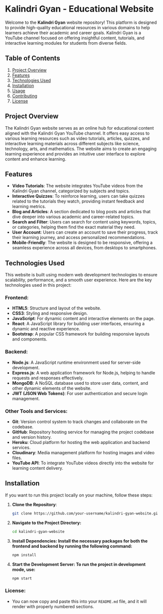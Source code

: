 # Kalindri Gyan - Educational Website

Welcome to the **Kalindri Gyan** website repository! This platform is designed to provide high-quality educational resources in various domains to help learners achieve their academic and career goals. Kalindri Gyan is a YouTube channel focused on offering insightful content, tutorials, and interactive learning modules for students from diverse fields.

## Table of Contents
1. [Project Overview](#project-overview)
2. [Features](#features)
3. [Technologies Used](#technologies-used)
4. [Installation](#installation)
5. [Usage](#usage)
6. [Contributing](#contributing)
7. [License](#license)

## Project Overview

The Kalindri Gyan website serves as an online hub for educational content aligned with the Kalindri Gyan YouTube channel. It offers easy access to various learning resources such as video tutorials, articles, quizzes, and interactive learning materials across different subjects like science, technology, arts, and mathematics. The website aims to create an engaging learning experience and provides an intuitive user interface to explore content and enhance learning.

## Features

- **Video Tutorials**: The website integrates YouTube videos from the Kalindri Gyan channel, categorized by subjects and topics.
- **Interactive Quizzes**: To reinforce learning, users can take quizzes related to the tutorials they watch, providing instant feedback and learning metrics.
- **Blog and Articles**: A section dedicated to blog posts and articles that dive deeper into various academic and career-related topics.
- **Search and Filter**: Users can search for content using keywords, topics, or categories, helping them find the exact material they need.
- **User Account**: Users can create an account to save their progress, track their learning journey, and access personalized recommendations.
- **Mobile-Friendly**: The website is designed to be responsive, offering a seamless experience across all devices, from desktops to smartphones.

## Technologies Used

This website is built using modern web development technologies to ensure scalability, performance, and a smooth user experience. Here are the key technologies used in this project:

### Frontend:
- **HTML5**: Structure and layout of the website.
- **CSS3**: Styling and responsive design.
- **JavaScript**: For dynamic content and interactive elements on the page.
- **React**: A JavaScript library for building user interfaces, ensuring a dynamic and reactive experience.
- **Bootstrap**: A popular CSS framework for building responsive layouts and components.

### Backend:
- **Node.js**: A JavaScript runtime environment used for server-side development.
- **Express.js**: A web application framework for Node.js, helping to handle requests and responses effectively.
- **MongoDB**: A NoSQL database used to store user data, content, and other dynamic elements of the website.
- **JWT (JSON Web Tokens)**: For user authentication and secure login management.

### Other Tools and Services:
- **Git**: Version control system to track changes and collaborate on the codebase.
- **GitHub**: Repository hosting service for managing the project codebase and version history.
- **Heroku**: Cloud platform for hosting the web application and backend services.
- **Cloudinary**: Media management platform for hosting images and video files.
- **YouTube API**: To integrate YouTube videos directly into the website for learning content delivery.

## Installation

If you want to run this project locally on your machine, follow these steps:

1. **Clone the Repository**:
   ```bash
   git clone https://github.com/your-username/kalindri-gyan-website.git
2. **Navigate to the Project Directory:**
   ```bash
   cd kalindri-gyan-website
3. **Install Dependencies: Install the necessary packages for both the frontend and backend by running the following command:**
   ```bash
   npm install
4. **Start the Development Server: To run the project in development mode, use:**
   ```bash
   npm start

### License:
- You can now copy and paste this into your `README.md` file, and it will render with properly numbered sections.
